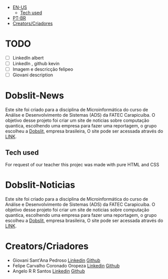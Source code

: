 - [EN-US](#-Dobslit-New)
  - [Tech used](#-Tech-used)
- [PT-BR](#-Dobslit-Noticias)
- [Creators/Criadores](#-Creators/Criadores)

# TODO

- [ ] LinkedIn albert
- [ ] LinkedIn , github kevin
- [ ] Imagem e descricção felipeo
- [ ] Giovani description

# Dobslit-News

Este site foi criado para a disciplina de Microinformática do curso de Análise e Desenvolvimento de Sistemas (ADS) da FATEC Carapicuíba. O objetivo desse projeto foi criar um site de noticias sobre computação quantica, escolhendo uma empresa para fazer uma reportagem, o grupo escolheu a [Dobslit](https://dobslit.com/), empresa brasileira, O site pode ser acessada através do [LINK](https://felipeoropeza.github.io/Dobslit-Noticias/).

## Tech used

For request of our teacher this projec was made with pure HTML and CSS

# Dobslit-Noticias

Este site foi criado para a disciplina de Microinformática do curso de Análise e Desenvolvimento de Sistemas (ADS) da FATEC Carapicuíba. O objetivo desse projeto foi criar um site de noticias sobre computação quantica, escolhendo uma empresa para fazer uma reportagem, o grupo escolheu a [Dobslit](https://dobslit.com/), empresa brasileira, O site pode ser acessada através do [LINK](https://felipeoropeza.github.io/Dobslit-Noticias/).

# Creators/Criadores

- Giovani Sant'Ana Pedroso [Linkedin](https://br.linkedin.com/in/giovani-sant-ana) [Github](https://github.com/Giovani-SantAna-Pedroso)
- Felipe Carvalho Coronado Oropeza [Linkedin](https://br.linkedin.com/in/felipeoropeza) [Github](https://github.com/FelipeOropeza)
- Angelo R R Santos [Linkedin](https://www.linkedin.com/in/angelorrsantos/) [Github](https://github.com/angelorrsantos)
